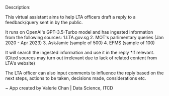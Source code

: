 Description:

This virtual assistant aims to help LTA officers draft a reply to a feedback/query sent in by the public.

It runs on OpenAI's GPT-3.5-Turbo model and has ingested information from the following sources: 
1.LTA.gov.sg
2. MOT's parlimentary queries (Jan 2020 - Apr 2023)
3. AskJamie (sample of 500)
4. EFMS (sample of 100)

It will search the ingested information and use it in the reply *if relevant. (Cited sources may turn out irrelevant due to lack of related content from LTA's website)

The LTA officer can also input comments to influence the reply based on the next steps, actions to be taken, decisions made, considerations etc.

~ App created by Valerie Chan | Data Science, ITCD